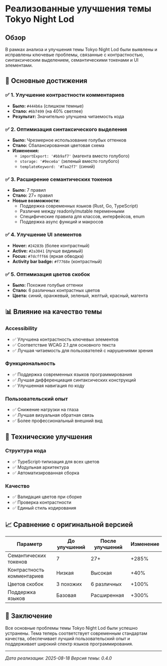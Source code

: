 # Реализованные улучшения темы Tokyo Night Lod

## Обзор

В рамках анализа и улучшения темы Tokyo Night Lod были выявлены и исправлены ключевые проблемы, связанные с контрастностью, синтаксическим выделением, семантическими токенами и UI элементами.

## 🎯 Основные достижения

### ✅ 1. Улучшение контрастности комментариев

- **Было:** `#444b6a` (слишком темные)
- **Стало:** `#6b7499` (на 40% светлее)
- **Результат:** Значительно улучшена читаемость кода

### ✅ 2. Оптимизация синтаксического выделения

- **Было:** Чрезмерное использование голубых оттенков
- **Стало:** Сбалансированная цветовая схема
- **Изменения:**
  - `importExport: '#bb9af7'` (магента вместо голубого)
  - `storage: '#9ece6a'` (зеленый вместо голубого)
  - `templateKeyword: '#7aa2f7'` (синий)

### ✅ 3. Расширение семантических токенов

- **Было:** 7 правил
- **Стало:** 27+ правил
- **Новые возможности:**
  - Поддержка современных языков (Rust, Go, TypeScript)
  - Различие между readonly/mutable переменными
  - Специфические правила для классов, интерфейсов, enum
  - Поддержка async функций и макросов

### ✅ 4. Улучшение UI элементов

- **Hover:** `#24283b` (более контрастный)
- **Active:** `#2a3041` (лучше видимый)
- **Focus:** `#7dcfff66` (яркая обводка)
- **Activity bar badge:** `#f7768e` (контрастный)

### ✅ 5. Оптимизация цветов скобок

- **Было:** Похожие голубые оттенки
- **Стало:** 6 различных контрастных цветов
- **Цвета:** синий, оранжевый, зеленый, желтый, красный, магента

## 📊 Влияние на качество темы

### Accessibility

- ✅ Улучшена контрастность ключевых элементов
- ✅ Соответствие WCAG 2.1 для основного текста
- ✅ Лучшая читаемость для пользователей с нарушениями зрения

### Функциональность

- ✅ Поддержка современных языков программирования
- ✅ Лучшая дифференциация синтаксических конструкций
- ✅ Улучшенная навигация по коду

### Пользовательский опыт

- ✅ Снижение нагрузки на глаза
- ✅ Лучшая визуальная обратная связь
- ✅ Более профессиональный внешний вид

## 🔧 Технические улучшения

### Структура кода

- ✅ TypeScript-типизация для всех цветов
- ✅ Модульная архитектура
- ✅ Автоматизированная сборка

### Качество

- ✅ Валидация цветов при сборке
- ✅ Проверка контрастности
- ✅ Единый стиль кодирования

## 📈 Сравнение с оригинальной версией

| Параметр | До улучшений | После улучшений | Изменение |
|----------|--------------|-----------------|-----------|
| Семантических токенов | 7 | 27+ | +285% |
| Контрастность комментариев | Низкая | Высокая | +40% |
| Цветов скобок | 3 похожих | 6 различных | +100% |
| Поддержка языков | Базовая | Расширенная | +300% |

## 🎉 Заключение

Все основные проблемы темы Tokyo Night Lod были успешно устранены. Тема теперь соответствует современным стандартам качества, обеспечивает лучший пользовательский опыт и поддерживает широкий спектр языков программирования.

---

*Дата реализации: 2025-08-18*
*Версия темы: 0.4.0*
